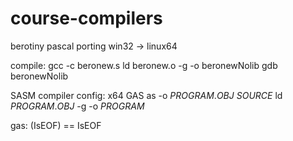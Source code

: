 # course-compilers
berotiny pascal porting win32 -> linux64

compile:
gcc -c beronew.s
ld beronew.o -g -o beronewNolib
gdb beronewNolib 

SASM compiler config:
x64 GAS
as -o $PROGRAM.OBJ$ $SOURCE$
ld $PROGRAM.OBJ$ -g -o $PROGRAM$

gas:
(IsEOF) == IsEOF
